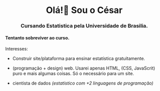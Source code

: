 <h1 align="center">Olá!👋 Sou o César</h1>
<h3 align="center">Cursando Estatistica pela Universidade de Brasilia.</h3>

<h4 align="left">Tentanto sobreviver ao curso.</h4>


Interesses:
- Construir site/plataforma para ensinar estatística gratuitamente.

- (programação + design) web.
Usarei apenas HTML, (CSS, JavaScrit) puro e mais algumas coisas. Só o necessário para um site.

- cientista de dados *(estatístico com +2 linguagens de programação)*
